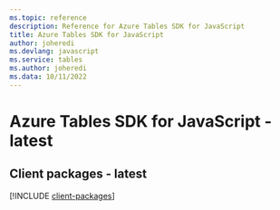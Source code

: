 ```yaml
---
ms.topic: reference
description: Reference for Azure Tables SDK for JavaScript
title: Azure Tables SDK for JavaScript
author: joheredi
ms.devlang: javascript
ms.service: tables
ms.author: joheredi
ms.data: 10/11/2022
---
```

# Azure Tables SDK for JavaScript - latest

## Client packages - latest
[!INCLUDE [client-packages](tables-client-index.md)]